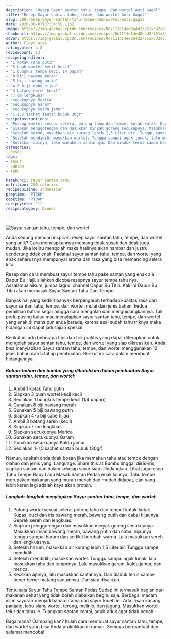 ```yaml
---
description: "Resep Sayur santan tahu, tempe, dan wortel Anti Gagal"
title: "Resep Sayur santan tahu, tempe, dan wortel Anti Gagal"
slug: 380-resep-sayur-santan-tahu-tempe-dan-wortel-anti-gagal
date: 2020-06-07T07:54:50.115Z
image: https://img-global.cpcdn.com/recipes/0d7111d14ed8a4d2/751x532cq70/sayur-santan-tahu-tempe-dan-wortel-foto-resep-utama.jpg
thumbnail: https://img-global.cpcdn.com/recipes/0d7111d14ed8a4d2/751x532cq70/sayur-santan-tahu-tempe-dan-wortel-foto-resep-utama.jpg
cover: https://img-global.cpcdn.com/recipes/0d7111d14ed8a4d2/751x532cq70/sayur-santan-tahu-tempe-dan-wortel-foto-resep-utama.jpg
author: Floyd Wise
ratingvalue: 4.8
reviewcount: 13
recipeingredient:
- "1 kotak Tahu putih"
- "3 buah wortel kecil kecil"
- "1 bungkus tempe kecil 14 papan"
- "8 biji bawang merah"
- "5 biji bawang putih"
- "4-5 biji cabe hijau"
- "3 batang sereh kecil"
- "7 cm lengkuas"
- "secukupnya Merica"
- "secukupnya Garam"
- "secukupnya Kaldu jamur"
- "1-1,5 sachet santan bubuk 30gr"
recipeinstructions:
- "Potong wortel sesuai selera, potong tahu dan tempet kotak-kotak. Kupas, cuci dan iris bawang merah, bawang putih dan cabai hijaunya. Geprek sereh dan lengkuas."
- "Siapkan penggorengan dan masukkan minyak goreng secukupnya. Masukkan irisan bawang merah, bawang putih dan cabai hijaunya. tunggu sampai harum dan sedikit berubah warna. Lalu masukkan sereh dan lengkuasnya."
- "Setelah harum, masukkan air kurang lebih 1,5 Liter air. Tunggu sampe mendidih."
- "Setelah mendidih, masukkan wortel. Tunggu sampai agak lunak, lalu masukkan tahu dan tempenya. Lalu masukkan garam, kaldu jamur, dan merica."
- "Kecilkan apinya, lalu masukkan santannya. Dan diaduk terus sampe bener bener matang santannya. Dan siap disajikan."
categories:
- Resep
tags:
- sayur
- santan
- tahu

katakunci: sayur santan tahu 
nutrition: 200 calories
recipecuisine: Indonesian
preptime: "PT26M"
cooktime: "PT34M"
recipeyield: "1"
recipecategory: Dinner

---
```



![Sayur santan tahu, tempe, dan wortel](https://img-global.cpcdn.com/recipes/0d7111d14ed8a4d2/751x532cq70/sayur-santan-tahu-tempe-dan-wortel-foto-resep-utama.jpg)

Anda sedang mencari inspirasi resep sayur santan tahu, tempe, dan wortel yang unik? Cara menyiapkannya memang tidak susah dan tidak juga mudah. Jika keliru mengolah maka hasilnya akan hambar dan justru cenderung tidak enak. Padahal sayur santan tahu, tempe, dan wortel yang enak seharusnya mempunyai aroma dan rasa yang bisa memancing selera kita.

Resep dan cara membuat sayur tempe tahu pake santan yang enak ala Dapur Bu Haji. silahkan dicoba resepnya sayur tempe tahu nya. Assalamualaikum, jumpa lagi di channel Dapur Bu Titin. Kali ini Dapur Bu Titin akan memasak Sayur Santan Tahu Dan Tempe.

Banyak hal yang sedikit banyak berpengaruh terhadap kualitas rasa dari sayur santan tahu, tempe, dan wortel, mulai dari jenis bahan, kedua pemilihan bahan segar hingga cara mengolah dan menghidangkannya. Tak perlu pusing kalau mau menyiapkan sayur santan tahu, tempe, dan wortel yang enak di mana pun anda berada, karena asal sudah tahu triknya maka hidangan ini dapat jadi sajian spesial.


Berikut ini ada beberapa tips dan trik praktis yang dapat diterapkan untuk mengolah sayur santan tahu, tempe, dan wortel yang siap dikreasikan. Anda bisa menyiapkan Sayur santan tahu, tempe, dan wortel menggunakan 12 jenis bahan dan 5 tahap pembuatan. Berikut ini cara dalam membuat hidangannya.

<!--inarticleads1-->

##### Bahan-bahan dan bumbu yang dibutuhkan dalam pembuatan Sayur santan tahu, tempe, dan wortel:

1. Ambil 1 kotak Tahu putih
1. Siapkan 3 buah wortel kecil kecil
1. Sediakan 1 bungkus tempe kecil (1/4 papan)
1. Gunakan 8 biji bawang merah
1. Gunakan 5 biji bawang putih
1. Siapkan 4-5 biji cabe hijau
1. Ambil 3 batang sereh (kecil)
1. Siapkan 7 cm lengkuas
1. Siapkan secukupnya Merica
1. Gunakan secukupnya Garam
1. Gunakan secukupnya Kaldu jamur
1. Sediakan 1-1,5 sachet santan bubuk (30gr)


Namun, apakah anda tidak bosan jika memakan tahu atau tempe dengan olahan dan jenis yang. Language: Share this at Bumbu tinggal diiris-iris, siapkan santan dan dalam sekejap sayur siap dihidangkan. Lihat juga resep Tahu Tempe Baby Labu Masak Santan Pedas enak lainnya. Tahu tempe merupakan makanan yang murah meriah dan mudah didapat, dan yang lebih keren lagi adalah kaya akan protein. 

<!--inarticleads2-->

##### Langkah-langkah menyiapkan Sayur santan tahu, tempe, dan wortel:

1. Potong wortel sesuai selera, potong tahu dan tempet kotak-kotak. Kupas, cuci dan iris bawang merah, bawang putih dan cabai hijaunya. Geprek sereh dan lengkuas.
1. Siapkan penggorengan dan masukkan minyak goreng secukupnya. Masukkan irisan bawang merah, bawang putih dan cabai hijaunya. tunggu sampai harum dan sedikit berubah warna. Lalu masukkan sereh dan lengkuasnya.
1. Setelah harum, masukkan air kurang lebih 1,5 Liter air. Tunggu sampe mendidih.
1. Setelah mendidih, masukkan wortel. Tunggu sampai agak lunak, lalu masukkan tahu dan tempenya. Lalu masukkan garam, kaldu jamur, dan merica.
1. Kecilkan apinya, lalu masukkan santannya. Dan diaduk terus sampe bener bener matang santannya. Dan siap disajikan.


Tentu saja Sayur Tahu Tempe Santan Pedas Sedap ini termasuk bagian dari makanan sehat yang tidak boleh diabaikan begitu saja. Berbagai macam isian sayuran menjadi bahan utama dari sayur lodeh ini. Ada irisan kacang panjang, labu siam, wortel, terong, melinjo, dan jagung. Masukkan wortel, telur dan tahu. e. Tuangkan santan kental, aduk-aduk agar tidak pecah. 

Bagaimana? Gampang kan? Itulah cara membuat sayur santan tahu, tempe, dan wortel yang bisa Anda praktikkan di rumah. Semoga bermanfaat dan selamat mencoba!
